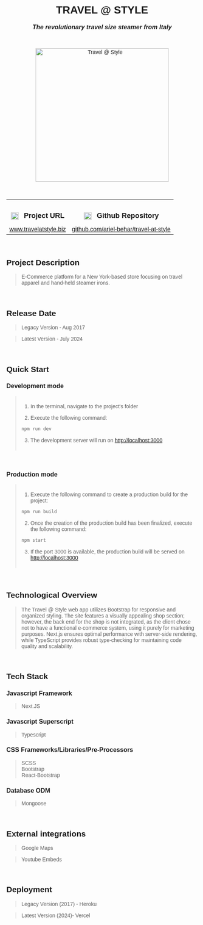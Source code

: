<link rel="preconnect" href="https://fonts.googleapis.com">
<link rel="preconnect" href="https://fonts.gstatic.com" crossorigin>
<link href="https://fonts.googleapis.com/css2?family=Montserrat:ital,wght@0,100..900;1,100..900&display=swap" rel="stylesheet">

<div style='font-family: "Montserrat", sans-serif; font-optical-sizing: autoм font-weight: 400; font-style: normal;'>

<h1 align="center" style="text-transform: uppercase">TRAVEL @ STYLE</h1>
<h3 align="center" style="margin-top: 1px; text-align: center;" ><em>The revolutionary travel size steamer from Italy</em></h3>

<br />

<p align="center">
    <img style="height: 350px; width: auto" alt="Travel @ Style" src="https://github-repositories-images.s3.eu-central-1.amazonaws.com/travel.png">
</p>

<br />

<table align="center" style="width:100%;">
  <tr>
    <th align="center">
        <img align="center" alt="Link" style="height: 20px; width: auto; margin-right: 10px;" src="https://github-repositories-images.s3.eu-central-1.amazonaws.com/link.png">
        <h3 align="center" style="margin-bottom: 10px; display: inline-block;">Project URL</h3>
    </th>
    <th align="center">
        <img align="center" alt="Github" style="height: 20px; width: auto; margin-right: 10px;" src="https://github-repositories-images.s3.eu-central-1.amazonaws.com/github.png">
        <h3 align="center" style="margin-bottom: 10px; display: inline-block;">Github Repository</h3>
    </th>
  </tr>
  <tr>
    <td align="center">
        <a align="center" href="https://www.travelatstyle.biz/" target="_blank">www.travelatstyle.biz</a>
    </td>
    <td align="center">
        <a href="https://github.com/ariel-behar/travel-at-style" target="_blank">github.com/ariel-behar/travel-at-style</a>
    </td>
  </tr>
</table>

<br />

<h2>Project Description</h2>

<blockquote>E-Commerce platform for a New York-based store focusing on travel apparel and hand-held steamer irons.</blockquote>

<br />

<h2>Release Date</h2>

<blockquote>Legacy Version - Aug 2017 </blockquote>
<blockquote>Latest Version - July 2024</blockquote>

<br />

<h2>Quick Start</h2>

<h3>Development mode</h3>

<blockquote style="padding-top:5px; padding-bottom: 5px">

1. In the terminal, navigate to the project's folder

2. Execute the following command:

```bash
npm run dev
```

3. The development server will run on [http://localhost:3000](http://localhost:3000)
</blockquote>

<br />

<h3>Production mode</h3>

<blockquote style="padding-top:5px; padding-bottom: 5px">

1. Execute the following command to create a production build for the project:
```bash
npm run build
```

2. Once the creation of the production build has been finalized, execute the following command:
```bash
npm start
```
3. If the port 3000 is available, the production build will be served on [http://localhost:3000](http://localhost:3000)
</blockquote>

<br />

<h2>Technological Overview</h2>

<blockquote>The Travel @ Style web app utilizes Bootstrap for responsive and organized styling. The site features a visually appealing shop section; however, the back end for the shop is not integrated, as the client chose not to have a functional e-commerce system, using it purely for marketing purposes. Next.js ensures optimal performance with server-side rendering, while TypeScript provides robust type-checking for maintaining code quality and scalability.</blockquote>

<br />

<h2>Tech Stack</h2>

<h3>Javascript Framework</h3> 

<blockquote>Next.JS</blockquote>

<h3>Javascript Superscript</h3> 

<blockquote>Typescript</blockquote>

<h3>CSS Frameworks/Libraries/Pre-Processors</h3>

<blockquote>
SCSS
<br />
Bootstrap
<br/>
React-Bootstrap
</blockquote>

<h3>Database ODM</h3>

<blockquote>Mongoose</blockquote>

<br />

<h2>External integrations</h2>

<blockquote>Google Maps</blockquote>
<blockquote>Youtube Embeds</blockquote>

<br />

<h2>Deployment</h2>

<blockquote>Legacy Version (2017) - Heroku</blockquote>
<blockquote>Latest Version (2024)- Vercel</blockquote>

<!-- <br /> -->
<!-- <h2>Specs</h2> -->
